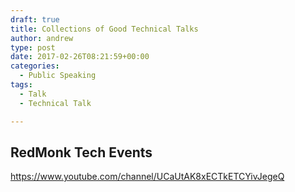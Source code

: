 ```yaml
---
draft: true
title: Collections of Good Technical Talks
author: andrew
type: post
date: 2017-02-26T08:21:59+00:00
categories:
  - Public Speaking
tags:
  - Talk
  - Technical Talk

---
```

## RedMonk Tech Events

https://www.youtube.com/channel/UCaUtAK8xECTkETCYivJegeQ
